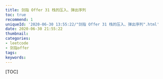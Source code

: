 ```yaml
---
title: 剑指 Offer 31 栈的压入、弹出序列
toc: true
recommend: 1
uniqueId: '2020-06-30 13:55:22/"剑指 Offer 31 栈的压入、弹出序列".html'
date: 2020-06-30 21:55:22
thumbnail:
categories:
- leetcode
- 剑指offer
tags:
keywords:
---
```


[TOC]

<!--more-->
